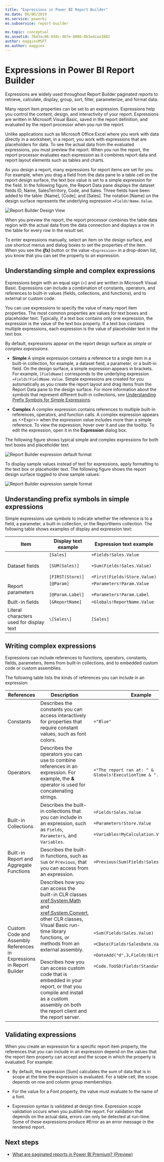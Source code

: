 ```yaml
---
title: "Expressions in Power BI Report Builder"
ms.date: 06/06/2019
ms.service: powerbi
ms.subservice: report-builder

ms.topic: conceptual
ms.assetid: 76d3ac86-650c-46fe-8086-8b3edcea3882
author: maggiesMSFT
ms.author: maggies
---
```

# Expressions in Power BI Report Builder
  Expressions are widely used throughout Report Builder paginated reports to retrieve, calculate, display, group, sort, filter, parameterize, and format data. 
  
  Many report item properties can be set to an expression. Expressions help you control the content, design, and interactivity of your report. Expressions are written in Microsoft Visual Basic, saved in the report definition, and evaluated by the report processor when you run the report.  
  
 Unlike applications such as Microsoft Office Excel where you work with data directly in a worksheet, in a report, you work with expressions that are placeholders for data. To see the actual data from the evaluated expressions, you must preview the report. When you run the report, the report processor evaluates each expression as it combines report data and report layout elements such as tables and charts.  
  
 As you design a report, many expressions for report items are set for you. For example, when you drag a field from the data pane to a table cell on the report design surface, the text box value is set to a simple expression for the field. In the following figure, the Report Data pane displays the dataset fields ID, Name, SalesTerritory, Code, and Sales. Three fields have been added to the table: [Name], [Code], and [Sales]. The notation [Name] on the design surface represents the underlying expression `=Fields!Name.Value`.  
  
![Report Builder Design View](media/report-builder-expressions/report-builder-data-design-preview.png)
  
 When you preview the report, the report processor combines the table data region with the actual data from the data connection and displays a row in the table for every row in the result set.  
  
 To enter expressions manually, select an item on the design surface, and use shortcut menus and dialog boxes to set the properties of the item. When you see the ***(fx)*** button or the value `<Expression>` in a drop-down list, you know that you can set the property to an expression. 
  
##  <a name="Types"></a> Understanding simple and complex expressions  
 Expressions begin with an equal sign (=) and are written in Microsoft Visual Basic. Expressions can include a combination of constants, operators, and references to built-in values (fields, collections, and functions), and to external or custom code.  
  
 You can use expressions to specify the value of many report item properties. The most common properties are values for text boxes and placeholder text. Typically, if a text box contains only one expression, the expression is the value of the text box property. If a text box contains multiple expressions, each expression is the value of placeholder text in the text box.  
  
 By default, expressions appear on the report design surface as *simple* or *complex expressions*.  
  
-   **Simple** A simple expression contains a reference to a single item in a built-in collection, for example, a dataset field, a parameter, or a built-in field. On the design surface, a simple expression appears in brackets. For example, `[FieldName]` corresponds to the underlying expression `=Fields!FieldName.Value`. Simple expressions are created for you automatically as you create the report layout and drag items from the Report Data pane to the design surface. For more information about the symbols that represent different built-in collections, see [Understanding Prefix Symbols for Simple Expressions](#DisplayText).  
  
-   **Complex** A complex expression contains references to multiple built-in references, operators, and function calls. A complex expression appears as <\<Expr>> when the expression value includes more than a simple reference. To view the expression, hover over it and use the tooltip. To edit the expression, open it in the **Expression** dialog box.  
  
 The following figure shows typical simple and complex expressions for both text boxes and placeholder text.  
  
![Report Builder expression default format](media/report-builder-expressions/report-builder-expression-default-format.png) 
  
 To display sample values instead of text for expressions, apply formatting to the text box or placeholder text. The following figure shows the report design surface toggled to show sample values:  
  
![Report Builder expression sample format](media/report-builder-expressions/report-builder-expression-sample-values-format.png)  


## <a name="DisplayText"></a> Understanding prefix symbols in simple expressions  

Simple expressions use symbols to indicate whether the reference is to a field, a parameter, a built-in collection, or the ReportItems collection. The following table shows examples of display and expression text:  
  
|Item|Display text example|Expression text example|  
|----------|--------------------------|-----------------------------|  
|Dataset fields|`[Sales]`<br /><br /> `[SUM(Sales)]`<br /><br /> `[FIRST(Store)]`|`=Fields!Sales.Value`<br /><br /> `=Sum(Fields!Sales.Value)`<br /><br /> `=First(Fields!Store.Value)`|  
|Report parameters|`[@Param]`<br /><br /> `[@Param.Label]`|`=Parameters!Param.Value`<br /><br /> `=Parameters!Param.Label`|  
|Built-in fields|`[&ReportName]`|`=Globals!ReportName.Value`|  
|Literal characters used for display text|`\[Sales\]`|`[Sales]`|  
  
##  <a name="References"></a> Writing complex expressions  
 Expressions can include references to functions, operators, constants, fields, parameters, items from built-in collections, and to embedded custom code or custom assemblies.  
  
 The following table lists the kinds of references you can include in an expression:  
  
|References|Description|Example|  
|----------------|-----------------|-------------|  
|Constants|Describes the constants you can access interactively for properties that require constant values, such as font colors.|`="Blue"`|  
|Operators|Describes the operators you can use to combine references in an expression. For example, the **&** operator is used for concatenating strings.|`="The report ran at: " & Globals!ExecutionTime & "."`|  
|Built-in Collections|Describes the built-in collections that you can include in an expression, such as `Fields`, `Parameters`, and `Variables`.|`=Fields!Sales.Value`<br /><br /> `=Parameters!Store.Value`<br /><br /> `=Variables!MyCalculation.Value`|  
|Built-in Report and Aggregate Functions|Describes the built-in functions, such as `Sum` or `Previous`, that you can access from an expression.|`=Previous(Sum(Fields!Sales.Value))`|  
|Custom Code and Assembly References in Expressions in Report Builder |Describes how you can access the built-in CLR classes <xref:System.Math> and <xref:System.Convert>, other CLR classes, Visual Basic run-time library functions, or methods from an external assembly.<br /><br /> Describes how you can access custom code that is embedded in your report, or that you compile and install as a custom assembly on both the report client and the report server.|`=Sum(Fields!Sales.Value)`<br /><br /> `=CDate(Fields!SalesDate.Value)`<br /><br /> `=DateAdd("d",3,Fields!BirthDate.Value)`<br /><br /> `=Code.ToUSD(Fields!StandardCost.Value)`|  
   
##  <a name="Valid"></a> Validating expressions  
 When you create an expression for a specific report item property, the references that you can include in an expression depend on the values that the report item property can accept and the scope in which the property is evaluated. For example:  
  
-   By default, the expression [Sum] calculates the sum of data that is in scope at the time the expression is evaluated. For a table cell, the scope depends on row and column group memberships. 
  
-   For the value for a Font property, the value must evaluate to the name of a font.  
  
-   Expression syntax is validated at design time. Expression scope validation occurs when you publish the report. For validation that depends on the actual data, errors can only be detected at run-time. Some of these expressions produce #Error as an error message in the rendered report. 

## Next steps

- [What are paginated reports in Power BI Premium? (Preview)](paginated-reports-report-builder-power-bi.md)
